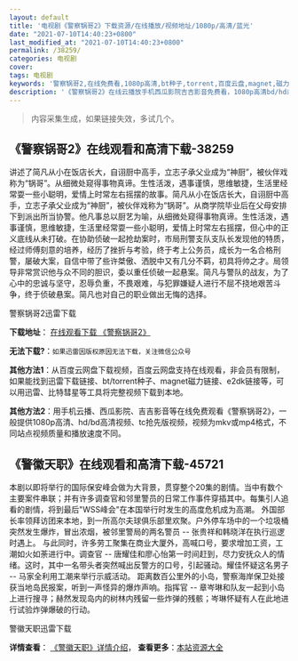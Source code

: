 ```yaml
---
layout: default
title: '电视剧《警察锅哥2》下载资源/在线播放/视频地址/1080p/高清/蓝光'
date: "2021-07-10T14:40:23+0800"
last_modified_at: "2021-07-10T14:40:23+0800"
permalink: /38259/
categories: 电视剧
cover:
tags: 电视剧
keywords: '警察锅哥2,在线免费看,1080p高清,bt种子,torrent,百度云盘,magnet,磁力链,迅雷下载资源'
description: '《警察锅哥2》在线云播放手机西瓜影院吉吉影音免费看，1080p高清bd/hd未删减完整版和tc抢先枪版，mkv/mp4格式，附带bt/torrent种子、magnet/磁力链、百度云盘、网盘资源迅雷下载链接'
---
```


>内容采集生成，如果链接失效，多试几个。


## 《警察锅哥2》在线观看和高清下载-38259

讲述了简凡从小在饭店长大，自诩厨中高手，立志子承父业成为“神厨”，被伙伴戏称为“锅哥”。从细微处窥得事物真谛。生性活泼，遇事谨慎，思维敏捷，生活里经常耍一些小聪明，爱情上时常左右摇摆的故事。简凡从小在饭店长大，自诩厨中高手，立志子承父业成为“神厨”，被伙伴戏称为“锅哥”。从商学院毕业后在父母安排下到派出所当协警。他凡事总以厨艺为喻，从细微处窥得事物真谛。生性活泼，遇事谨慎，思维敏捷，生活里经常耍一些小聪明，爱情上时常左右摇摆，但心中的正义底线从未打破。在协助侦破一起抢劫案时，市局刑警支队支队长发现他的特质，经过师傅刻意的培养，经历了挫折与考验，终于考上公务员，成长为一名合格刑警，屡破大案，自信中带了些许桀傲、洒脱中又有几分不羁，初具将帅之才。局领导非常赏识他与众不同的胆识，委以重任侦破一起悬案。简凡与警队的战友，为了心中的忠诚与坚守，忍辱负重，不畏艰难，与犯罪嫌疑人进行不屈不挠地艰苦斗争，终于侦破悬案。简凡也对自己的职业做出无悔的选择。


警察锅哥2迅雷下载

**下载地址**： [在线观看下载 《警察锅哥2》](https://www.993dy.com//vod-detail-id-27084.html) 


**无法下载?**：`如果迅雷因版权原因无法下载，关注微信公众号 `

**其他方法1**：从百度云网盘下载视频，百度云网盘支持在线观看，非会员有限制，如果能找到迅雷下载链接、bt/torrent种子、magnet磁力链接、e2dk链接等，可以用迅雷、比特彗星等工具将完整视频下载到本地。

**其他方法2**：用手机云播、西瓜影院、吉吉影音等在线免费观看《警察锅哥2》，一般提供1080p高清、hd/bd高清视频、tc抢先版视频，视频为mkv或mp4格式，不同站点视频质量和播放速度不同。


## 《警徽天职》在线观看和高清下载-45721

本剧以即将举行的国际保安峰会做为大背景，贯穿整个20集的剧情。当中有数个主要案件串联；并有许多调查官和邻里警员的日常工作事件穿插其中。每集引人追看的剧情，将到最后"WSS峰会"在本国举行时发生的高度危机成为高潮。 外国部长率领拜访团来本地，到一所高尔夫球俱乐部里欢聚。户外停车场中的一个垃圾桶突然发生爆炸，冒出浓烟，被邻里警局的两名警员 -- 张贵祥和韩晓洋在执行巡逻时遇上。 与此同时，许多劳工聚集在商业大厦外，高喊口号，要求增加工资，工潮如火如荼进行中。调查官 -- 唐耀佳和廖心怡第一时间赶到，尽力安抚众人的情绪。这时，其中一名带头者突然喊出反警方的口号，引起骚动。耀佳怀疑这名男子 -- 马家全利用工潮来举行示威活动。 距离数百公里外的小岛，警察海岸保卫处接获当地岛民报案，听到一声怪异的爆炸声响。指挥官 -- 章岑琳和队友一起到小岛上进行搜寻；赫然发现岛内的树林内残留一些炸弹的残骸；岑琳怀疑有人在此地进行试验炸弹爆破的行动。


警徽天职迅雷下载

**详情查看**： [《警徽天职》详情介绍](/movie/45721/)， **查看更多**：[本站资源大全](/movie/t/all/)

